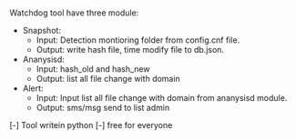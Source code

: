 #
Watchdog tool have three module:
- Snapshot: 
	+ Input: Detection montioring folder from config.cnf file.
	+ Output: write hash file, time modify file to db.json.
- Ananysisd:
	+ Input: hash_old and hash_new
	+ Output: list all file change with domain
- Alert:
	+ Input: Input list all file change with domain from ananysisd module.
	+ Output: sms/msg send to list admin

[-] Tool writein python
[-] free for everyone
